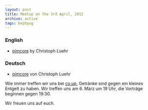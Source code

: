 ```yaml
---
layout: post
title: Meetup on the 3rd April, 2012
archive: active
tags: bephpug
---
```


### English

 * [pimcore](http://www.pimcore.org/) by Christoph Luehr

### Deutsch

 * [pimcore](http://www.pimcore.org/) von Christoph Luehr

Wie immer treffen wir uns bei [co.up](http://www.bephpug.de/location.html),
Getränke sind gegen ein kleines Entgelt zu haben. Wir treffen uns am 6. März um 19 Uhr,
die Vorträge beginnen gegen 19:30.

Wir freuen uns auf euch.
